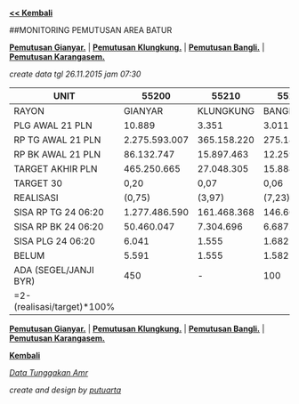 <script>
  (function(i,s,o,g,r,a,m){i['GoogleAnalyticsObject']=r;i[r]=i[r]||function(){
  (i[r].q=i[r].q||[]).push(arguments)},i[r].l=1*new Date();a=s.createElement(o),
  m=s.getElementsByTagName(o)[0];a.async=1;a.src=g;m.parentNode.insertBefore(a,m)
  })(window,document,'script','//www.google-analytics.com/analytics.js','ga');

  ga('create', 'UA-70651201-1', 'auto');
  ga('send', 'pageview');

</script>

**[<< Kembali](http://areabatur.github.io/3mm.3atur/)**

##MONITORING PEMUTUSAN AREA BATUR

**[Pemutusan Gianyar.](https://github.com/areabatur/3mm.3atur/blob/master/tusbung/gianyar112015.markdown )** | 
**[Pemutusan Klungkung.](https://github.com/areabatur/3mm.3atur/blob/master/tusbung/klungkung112015.markdown )** | 
**[Pemutusan Bangli.](https://github.com/areabatur/3mm.3atur/blob/master/tusbung/bangli112015.markdown )** | 
**[Pemutusan Karangasem.](https://github.com/areabatur/3mm.3atur/blob/master/tusbung/karangasem112015.markdown )**

_create data tgl 26.11.2015 jam 07:30_

|            UNIT             |      55200      |     55210     |     55220     |      55230      |      5.520      |
|-----------------------------|-----------------|---------------|---------------|-----------------|-----------------|
| RAYON                       | GIANYAR         | KLUNGKUNG     | BANGLI        | KARANGASEM      |   AREA BATUR    |
|  PLG AWAL 21 PLN            |  10.889         |  3.351        |  3.011        |  7.891          |  25.142         |
| RP TG AWAL 21 PLN           |  2.275.593.007  |  365.158.220  |  275.143.355  |  1.076.809.756  |  3.992.704.338  |
|  RP BK AWAL 21 PLN          |  86.132.747     |  15.897.463   |  12.259.464   |  50.260.368     |  164.550.042    |
|  TARGET AKHIR PLN           |  465.250.665    |  27.048.305   |  15.884.801   |  186.660.111    |  694.843.882    |
|  TARGET 30                  |  0,20           |  0,07         |  0,06         |  0,17           |  0,17           |
|  REALISASI                  |  (0,75)         |  (3,97)       |  (7,23)       |  (1,88)         |  (1,32)         |
|  SISA RP TG 24 06:20        |  1.277.486.590  |  161.468.368  |  146.604.220  |  723.572.758    |  2.309.131.936  |
|  SISA RP BK 24 06:20        |  50.460.047     |  7.304.696    |  6.687.346    |  34.251.797     |  98.703.886     |
|  SISA PLG 24 06:20          |  6.041          |  1.555        |  1.682        |  5.080          |  14.358         |
|  BELUM                      |  5.591          |  1.555        |  1.582        |  4.817          |  13.545         |
|  ADA (SEGEL/JANJI BYR)      |  450            |  -            |  100          |  263            |  813            |
| =2-(realisasi/target)*100% |                 |               |               |                 |  -              |

**[Pemutusan Gianyar.](https://github.com/areabatur/3mm.3atur/blob/master/tusbung/gianyar112015.markdown )** | 
**[Pemutusan Klungkung.](https://github.com/areabatur/3mm.3atur/blob/master/tusbung/klungkung112015.markdown )** | 
**[Pemutusan Bangli.](https://github.com/areabatur/3mm.3atur/blob/master/tusbung/bangli112015.markdown )** | 
**[Pemutusan Karangasem.](https://github.com/areabatur/3mm.3atur/blob/master/tusbung/karangasem112015.markdown )**

**[Kembali](http://areabatur.github.io/3mm.3atur/)**

_[Data Tunggakan Amr](https://github.com/areabatur/3mm.3atur/blob/master/tusbung/amr112015.markdown)_

_create and design by [putuarta](mailto:putuarta@gmail.com)_
